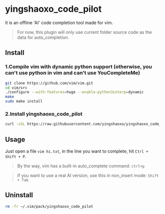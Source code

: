 # yingshaoxo_code_pilot
It is an offline 'AI' code completion tool made for vim.

> For now, this plugin will only use current folder source code as the data for auto_completion.

## Install
### 1.Compile vim with dynamic python support (otherwise, you can't use python in vim and can't use YouCompleteMe)
```bash
git clone https://github.com/vim/vim.git
cd vim/src
./configure --with-features=huge --enable-python3interp=dynamic
make
sudo make install
```

### 2.Install yingshaoxo_code_pilot
```bash
curl -sSL https://raw.githubusercontent.com/yingshaoxo/yingshaoxo_code_pilot/main/install.sh | bash
```

## Usage
Just open a file `vim hi.txt`, in the line you want to complete, hit `Ctrl + Shift + P`.

> By the way, vim has a built-in auto_complete command: `ctrl+p`

> If you want to use a real AI version, use this in non_insert mode: `Shift + Tab`

## Uninstall
```bash
rm -fr ~/.vim/pack/yingshaoxo_code_pilot
```

<!--
## Todo List (may never complish)
* Make a pure python service that only have two API: `scan_folder(path)` and `generate_code(previous_code)->list[str]`
* In vim plugin, we simply call the two functions to: 1. scan current file parent folder. 2. do code generation,
* Integrade https://huggingface.co/Salesforce/codet5p-220m-py

To achive that, you should have a command line to launch a server, for example `yingshaoxo_code_pilot`

And it should have some commands like `yingshaoxo_code_pilot start`, `yingshaoxo_code_pilot start_with_codet5`, `yingshaoxo_code_pilot shell`, `yingshaoxo_code_pilot scan *`

> I suddently realize the server can get launched in vim script when user start edit a file. Just do a service port check, if it exists, do not launch service. if it not exists, launch service. And in the same python script, you also expose client functions, so the vim script can call when user hit some keys.
-->
